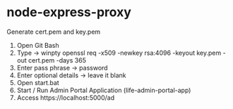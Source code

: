 ﻿# node-express-proxy

Generate cert.pem and key.pem

1. Open Git Bash
2. Type -> winpty openssl req -x509 -newkey rsa:4096 -keyout key.pem -out cert.pem -days 365
3. Enter pass phrase -> password
4. Enter optional details -> leave it blank
5. Open start.bat
6. Start / Run Admin Portal Application (life-admin-portal-app)
7. Access https://localhost:5000/ad
